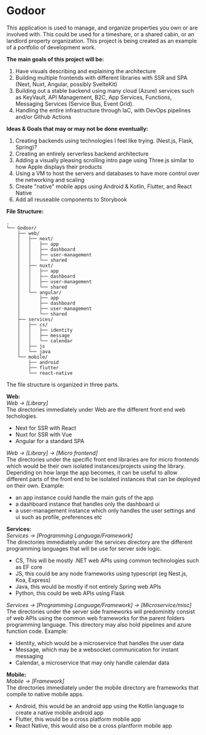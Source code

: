 # Godoor
This application is used to manage, and organize properties you own or are involved with.  This could be used for a timeshare, or a shared cabin, or an landlord property organization. This project is being created as an example of a portfolio of development work. 

**The main goals of this project will be:**
1. Have visuals describing and explaining the architecture
2. Building multiple frontends with different libraries with SSR and SPA (Next, Nuxt, Angular, possibly SvelteKit)
3. Building out a stable backend using many cloud (Azure) services such as KeyVault, API Management, B2C, App Services, Functions, Messaging Services (Service Bus, Event Grid).
4. Handling the entire infrastructure through IaC, with DevOps pipelines and/or Github Actions

**Ideas & Goals that may or may not be done eventually:**
1. Creating backends using technologies I feel like trying. (Nest.js, Flask, Spring)?
2. Creating an entirely serverless backend architecture
3. Adding a visually pleasing scrolling intro page using Three.js similar to how Apple displays their products
4. Using a VM to host the servers and databases to have more control over the networking and scaling
5. Create "native" mobile apps using Android & Kotlin, Flutter, and React Native
6. Add all reuseable components to Storybook

**File Structure:**

```
.
└── Godoor/
    ├── web/
    │   ├── next/
    │   │   ├── app
    │   │   ├── dashboard
    │   │   ├── user-management
    │   │   └── shared
    │   ├── nuxt/
    │   │   ├── app
    │   │   ├── dashboard
    │   │   ├── user-management
    │   │   └── shared
    │   └── angular/
    │       ├── app
    │       ├── dashboard
    │       ├── user-management
    │       └── shared
    ├── services/
    │   ├── cs/
    │   │   ├── identity
    │   │   ├── message
    │   │   └── calendar
    │   ├── js
    │   └── java
    └── mobile/
        ├── android
        ├── flutter
        └── react-native
  ```
The file structure is organized in three parts.  
  
**Web:**  
*Web -> [Library]*  
The directories immediately under Web are the different front end web techologies.
  - Next for SSR with React
  - Nuxt for SSR with Vue
  - Angular for a standard SPA  

*Web -> [Library] -> [Micro frontend]*  
The directories under the specific front end libraries are for micro frontends which would be their own isolated instances/projects using the library.  Depending on how large the app becomes, it can be useful to allow different parts of the front end to be isolated instances that can be deployed on their own.  Example:
  - an app instance could handle the main guts of the app
  - a dashboard instance that handles only the dashboard ui
  - a user-management instance which only handles the user settings and ui such as profile, preferences etc  

**Services:**  
*Services -> [Programming Language/Framework]*  
The directories immediately under the services directory are the different programming languages that will be use for server side logic.
  - CS, This will be mostly .NET web APIs using common technologies such as EF core
  - JS, this could be any node frameworks using typescript (eg Nest.js, Koa, Express)
  - Java, this would be mostly if not entirely Spring web APIs
  - Python, this could be web APIs using Flask  
 
 *Services -> [Programming Language/Framework] -> [Microservice/misc]*  
 The directories under the server side frameworks will predominitly consist of web APIs using the common web frameworks for the parent folders programming language.  This directory may also hold pipelines and azure function code. Example:
  - Identity, which would be a microservice that handles the user data
  - Message, which may be a websocket communication for instant messaging
  - Calendar, a microservice that may only handle calendar data  


 **Mobile:**  
 *Mobile -> [Framework]*  
 The directories immediately under the mobile directory are frameworks that compile to native mobile apps.
  - Android, this would be an android app using the Kotlin language to create a native mobile android app
  - Flutter, this would be a cross platform mobile app
  - React Native, this would also be a cross plantform mobile app
